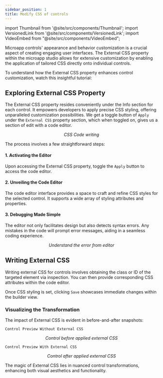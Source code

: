 ```yaml
---
sidebar_position: 1
title: Modify CSS of controls 
---
```

import Thumbnail from '@site/src/components/Thumbnail';
import VersionedLink from '@site/src/components/VersionedLink';
import VideoEmbed from "@site/src/components/VideoEmbed";


Microapp controls' appearance and behavior customization is a crucial aspect of creating engaging user interfaces. The External CSS property within the microapp studio allows for extensive customization by enabling the application of tailored CSS directly onto individual controls.

To understand how the External CSS property enhances control customization, watch this insightful tutorial:

<figure>
  <VideoEmbed host='youtube' videoId='FR4ABsWm-sw' />
</figure>


## Exploring External CSS Property

The External CSS property resides conveniently under the Info section for each control. It empowers developers to apply precise CSS styling, offering unparalleled customization possibilities.
We get a toggle button of `Apply` under the `External CSS` property section, which when toggled on, gives us a section of edit with a code editor.


<figure>
  <Thumbnail src="/img/building-apps-concepts/external-css/css-code.jpeg" alt="SEternal CSS code" />
  <figcaption align='center'><i>CSS Code writing</i></figcaption>
</figure>


The process involves a few straightforward steps:

#### 1. Activating the Editor

Upon accessing the External CSS property, toggle the `Apply` button to access the code editor.

#### 2. Unveiling the Code Editor

The code editor interface provides a space to craft and refine CSS styles for the selected control. It supports a wide array of styling attributes and properties.

#### 3. Debugging Made Simple

The editor not only facilitates design but also detects syntax errors. Any mistakes in the code will prompt error messages, aiding in a seamless coding experience.

<figure>
  <Thumbnail src="/img/building-apps-concepts/external-css/eroor.png" alt="Erorr code" />
  <figcaption align='center'><i>Understand the error from editor</i></figcaption>
</figure>

## Writing External CSS

Writing external CSS for controls involves obtaining the class or ID of the targeted element via inspection. You can then provide corresponding CSS attributes within the code editor.

<figure>
  <Thumbnail src="/img/building-apps-concepts/external-css/inspect.png" alt="inspect" />
</figure>

Once CSS styling is set, clicking `Save` showcases immediate changes within the builder view.



### Visualizing the Transformation

The impact of External CSS is evident in before-and-after snapshots:

`Control Preview Without External CSS`

<figure>
  <Thumbnail src="/img/building-apps-concepts/external-css/before.png" alt="Control before applied external CSS" />
  <figcaption align='center'><i>Control before applied external CSS</i></figcaption>
</figure>

`Control Preview With External CSS`

<figure>
  <Thumbnail src="/img/building-apps-concepts/external-css/after.png" alt="Control after applied external CSS" />
  <figcaption align='center'><i>Control after applied external CSS</i></figcaption>
</figure>

The magic of External CSS lies in nuanced control transformations, enhancing both visual aesthetics and functionality.


